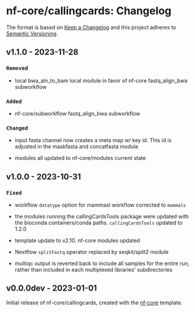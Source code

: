 # nf-core/callingcards: Changelog

The format is based on [Keep a Changelog](https://keepachangelog.com/en/1.0.0/)
and this project adheres to [Semantic Versioning](https://semver.org/spec/v2.0.0.html).

## v1.1.0 - 2023-11-28

### `Removed`

- local bwa_aln_to_bam local module in favor of nf-core fastq_align_bwa
  subworkflow

### `Added`

- nf-core/subworkflow fastq_align_bwa subworkflow

### `Changed`

- input fasta channel now creates a meta map w/ key id. This id is adjusted
  in the maskfasta and concatfasta module

- modules all updated to nf-core/modules current state

## v1.0.0 - 2023-10-31

### `Fixed`

- workflow `datatype` option for mammasl workflow corrected to `mammals`

- the modules running the callingCardsTools package were updated with the bioconda containers/conda paths. `callingCardsTools` updated to 1.2.0

- template update to v2.10. nf-core modules updated

- Nextflow `splitFastq` operator replaced by seqkit/split2 module

- multiqc output is reverted back to include all samples for the entire run, rather than included in each multiplexed libraries' subdirectories

## v0.0.0dev - 2023-01-01

Initial release of nf-core/callingcards, created with the [nf-core](https://nf-co.re/) template.
